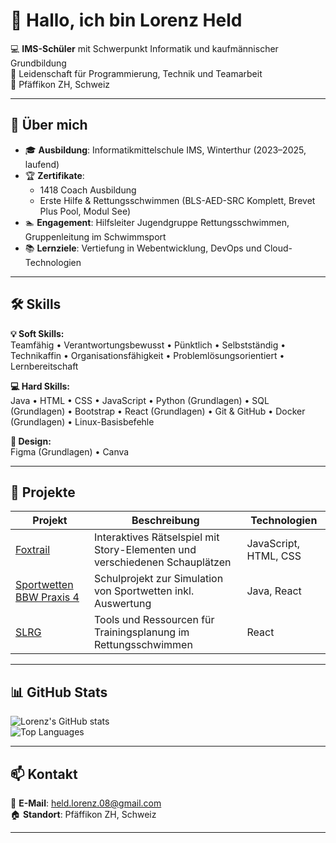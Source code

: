 # 👋 Hallo, ich bin Lorenz Held  

💻 **IMS-Schüler** mit Schwerpunkt Informatik und kaufmännischer Grundbildung  
🎯 Leidenschaft für Programmierung, Technik und Teamarbeit  
📍 Pfäffikon ZH, Schweiz  

---

## 🚀 Über mich  
- 🎓 **Ausbildung**: Informatikmittelschule IMS, Winterthur (2023–2025, laufend)  
- 🏆 **Zertifikate**:  
  - 1418 Coach Ausbildung  
  - Erste Hilfe & Rettungsschwimmen (BLS-AED-SRC Komplett, Brevet Plus Pool, Modul See)  
- 🏊 **Engagement**: Hilfsleiter Jugendgruppe Rettungsschwimmen, Gruppenleitung im Schwimmsport  
- 📚 **Lernziele**: Vertiefung in Webentwicklung, DevOps und Cloud-Technologien  

---

## 🛠 Skills  

**💡 Soft Skills:**  
Teamfähig • Verantwortungsbewusst • Pünktlich • Selbstständig • Technikaffin • Organisationsfähigkeit • Problemlösungsorientiert • Lernbereitschaft  

**💻 Hard Skills:**  
Java • HTML • CSS • JavaScript • Python (Grundlagen) • SQL (Grundlagen) • Bootstrap • React (Grundlagen) • Git & GitHub • Docker (Grundlagen) • Linux-Basisbefehle  

**🎨 Design:**  
Figma (Grundlagen) • Canva  

---

## 📂 Projekte  

| Projekt | Beschreibung | Technologien |
|---------|--------------|--------------|
| [Foxtrail](https://github.com/lorenzheld/foxtrail) | Interaktives Rätselspiel mit Story-Elementen und verschiedenen Schauplätzen | JavaScript, HTML, CSS |
| [Sportwetten BBW Praxis 4](https://github.com/lorenzheld/Sportwetten-BBW-Praxis-4) | Schulprojekt zur Simulation von Sportwetten inkl. Auswertung | Java, React |
| [SLRG](https://github.com/lorenzheld/SLRG) | Tools und Ressourcen für Trainingsplanung im Rettungsschwimmen | React |

---

## 📊 GitHub Stats  

![Lorenz's GitHub stats](https://github-readme-stats.vercel.app/api?username=lorenzheld&show_icons=true&theme=github_dark)  
![Top Languages](https://github-readme-stats.vercel.app/api/top-langs/?username=lorenzheld&layout=compact&theme=github_dark)  

---

## 📫 Kontakt  
📧 **E-Mail**: [held.lorenz.08@gmail.com](mailto:held.lorenz.08@gmail.com)  
🏠 **Standort**: Pfäffikon ZH, Schweiz  

---
